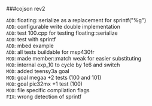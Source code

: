 ###cojson rev2

`ADD`: floating::serialize as a replacement for sprintf("%g")<br/>
`ADD`: configurable write double implementation<br/>
`ADD`: test 100.cpp for testing floating::serialize<br/>
`ADD`: test with sprintf<br/>
`ADD`: mbed example<br/>
`ADD`: all tests buildable for msp430fr<br/>
`MOD`: made member::match weak for easier substituting<br/>
`MOD`: internal exp_10 to cycle by 1e6 and switch<br/>
`MOD`: added teensy3a goal<br/> 
`MOD`: goal megaa +2 tests (100 and 101)<br/>
`MOD`: goal pic32mx +1 test (100)<br/>
`MOD`: file specific compilation flags<br/>
`FIX`: wrong detection of sprintf<br/>

